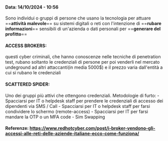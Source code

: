 #### Data: 14/10/2024 - 10:56

Sono individui o gruppi di persone che usano la tecnologia per attuare ==**attività malevole**== su sistemi digitali o reti con l'intenzione di ==**rubare informazioni**== sensibili di un'azienda o dati personali per ==**generare del profitto**==
#### ACCESS BROKERS:
questi cyber criminali, che hanno conoscenze nelle tecniche di penetration test, rubano soltanto le credenziali di persone per poi venderli nel mercato undeground ad altri attaccanti(in media 5000$) e il prezzo varia dall'entità a cui si rubano le credenziali 

#### SCATTERED SPIDER:
Uno dei gruppi più attivi che ottengono credenziali.
	Metodologie di furto:
	- Spacciarsi per IT o helpdesk staff per prendere le credenziali di accesso dei dipendenti via SMS / Call
	- Spacciarsi per IT o helpdesk staff per farsi condividere lo schermo (remote-access)
	- Spacciarsi per IT per farsi mandare la OTP o un MFA code
	- Sim Swapping


 #### Referenze: https://www.redhotcyber.com/post/i-broker-vendono-gli-accessi-alle-reti-delle-aziende-italiane-ecco-come-funziona/